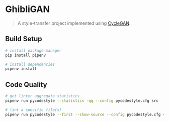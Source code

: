 # GhibliGAN

> A style-transfer project implemented using [CycleGAN](https://arxiv.org/abs/1703.10593).

## Build Setup

```bash
# install package manager
pip install pipenv

# install dependencies
pipenv install
```

## Code Quality

```bash
# get linter aggregate statistics
pipenv run pycodestyle --statistics -qq --config pycodestyle.cfg src

# lint a specific file(s)
pipenv run pycodestyle --first --show-source --config pycodestyle.cfg <file>
```


